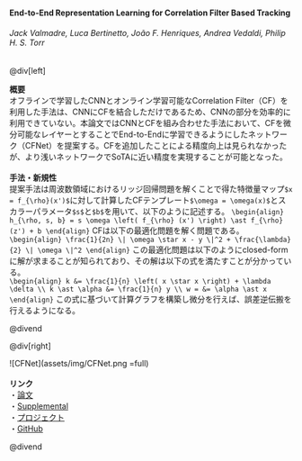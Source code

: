 #### End-to-End Representation Learning for Correlation Filter Based Tracking
###### Jack Valmadre, Luca Bertinetto, João F. Henriques, Andrea Vedaldi, Philip H. S. Torr

@div[left]

__概要__<br>
オフラインで学習したCNNとオンライン学習可能なCorrelation Filter（CF）を利用した手法は、CNNにCFを結合しただけであるため、CNNの部分を効率的に利用できていない。本論文ではCNNとCFを組み合わせた手法において、CFを微分可能なレイヤーとすることでEnd-to-Endに学習できるようにしたネットワーク（CFNet）を提案する。CFを追加したことによる精度向上は見られなかったが、より浅いネットワークでSoTAに近い精度を実現することが可能となった。<br>
<br>
__手法・新規性__<br>
提案手法は周波数領域におけるリッジ回帰問題を解くことで得た特徴量マップ`$x = f_{\rho}(x')$`に対して計算したCFテンプレート`$\omega = \omega(x)$`とスカラーパラメータ`$s$`と`$b$`を用いて、以下のように記述する。
`\begin{align} h_{\rho, s, b} = s \omega \left( f_{\rho} (x') \right) \ast f_{\rho} (z') + b \end{align}`
CFは以下の最適化問題を解く問題である。<br>
`\begin{align} \frac{1}{2n} \| \omega \star x - y \|^2 + \frac{\lambda}{2} \| \omega \|^2 \end{align}`
この最適化問題は以下のようにclosed-formに解が求まることが知られており、その解は以下の式を満たすことが分かっている。<br>
`\begin{align} k &= \frac{1}{n} \left( x \star x \right) + \lambda \delta \\ k \ast \alpha &= \frac{1}{n} y \\ w = &= \alpha \ast x \end{align}`
この式に基づいて計算グラフを構築し微分を行えば、誤差逆伝搬を行えるようになる。

@divend

@div[right]

![CFNet](assets/img/CFNet.png =full)<br>
<br>
__リンク__<br>
・[論文](http://openaccess.thecvf.com/content_cvpr_2017/papers/Valmadre_End-To-End_Representation_Learning_CVPR_2017_paper.pdf)<br>
・[Supplemental](http://openaccess.thecvf.com/content_cvpr_2017/supplemental/Valmadre_End-To-End_Representation_Learning_2017_CVPR_supplemental.pdf)<br>
・[プロジェクト](https://www.robots.ox.ac.uk/~luca/cfnet.html)<br>
・[GitHub](https://github.com/bertinetto/cfnet)<br>

@divend
